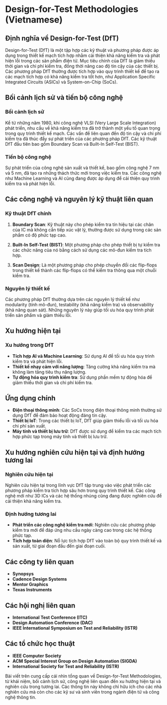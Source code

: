 # Design-for-Test Methodologies (Vietnamese)

## Định nghĩa về Design-for-Test (DfT)

Design-for-Test (DfT) là một tập hợp các kỹ thuật và phương pháp được áp dụng trong thiết kế mạch tích hợp nhằm cải thiện khả năng kiểm tra và phát hiện lỗi trong các sản phẩm điện tử. Mục tiêu chính của DfT là giảm thiểu thời gian và chi phí kiểm tra, đồng thời nâng cao độ tin cậy của các thiết bị. Các phương pháp DfT thường được tích hợp vào quy trình thiết kế để tạo ra các mạch tích hợp có khả năng kiểm tra tốt hơn, như Application Specific Integrated Circuits (ASICs) và System-on-Chip (SoCs).

## Bối cảnh lịch sử và tiến bộ công nghệ

### Bối cảnh lịch sử

Kể từ những năm 1980, khi công nghệ VLSI (Very Large Scale Integration) phát triển, nhu cầu về khả năng kiểm tra đã trở thành một yếu tố quan trọng trong quy trình thiết kế mạch. Các vấn đề liên quan đến độ tin cậy và chi phí kiểm tra đã thúc đẩy sự phát triển của các phương pháp DfT. Các kỹ thuật DfT đầu tiên bao gồm Boundary Scan và Built-In Self-Test (BIST).

### Tiến bộ công nghệ

Sự phát triển của công nghệ sản xuất và thiết kế, bao gồm công nghệ 7 nm và 5 nm, đã tạo ra những thách thức mới trong việc kiểm tra. Các công nghệ như Machine Learning và AI cũng đang được áp dụng để cải thiện quy trình kiểm tra và phát hiện lỗi.

## Các công nghệ và nguyên lý kỹ thuật liên quan

### Kỹ thuật DfT chính

1. **Boundary Scan**: Kỹ thuật này cho phép kiểm tra tín hiệu tại các chân của IC mà không cần tiếp xúc vật lý, thường được sử dụng trong các sản phẩm có độ phức tạp cao.
  
2. **Built-In Self-Test (BIST)**: Một phương pháp cho phép thiết bị tự kiểm tra các chức năng của nó bằng cách sử dụng các mô-đun kiểm tra tích hợp.

3. **Scan Design**: Là một phương pháp cho phép chuyển đổi các flip-flops trong thiết kế thành các flip-flops có thể kiểm tra thông qua một chuỗi kiểm tra.

### Nguyên lý thiết kế

Các phương pháp DfT thường dựa trên các nguyên lý thiết kế như modularity (tính mô-đun), testability (khả năng kiểm tra) và observability (khả năng quan sát). Những nguyên lý này giúp tối ưu hóa quy trình phát triển sản phẩm và giảm thiểu lỗi.

## Xu hướng hiện tại

### Xu hướng trong DfT

- **Tích hợp AI và Machine Learning**: Sử dụng AI để tối ưu hóa quy trình kiểm tra và phát hiện lỗi.
- **Thiết kế nhạy cảm với năng lượng**: Tăng cường khả năng kiểm tra mà không làm tăng tiêu thụ năng lượng.
- **Tự động hóa quy trình kiểm tra**: Sử dụng phần mềm tự động hóa để giảm thiểu thời gian và chi phí kiểm tra.

## Ứng dụng chính

- **Điện thoại thông minh**: Các SoCs trong điện thoại thông minh thường sử dụng DfT để đảm bảo hoạt động đáng tin cậy.
- **Thiết bị IoT**: Trong các thiết bị IoT, DfT giúp giảm thiểu lỗi và tối ưu hóa chi phí sản xuất.
- **Máy tính và thiết bị lưu trữ**: DfT được sử dụng để kiểm tra các mạch tích hợp phức tạp trong máy tính và thiết bị lưu trữ.

## Xu hướng nghiên cứu hiện tại và định hướng tương lai

### Nghiên cứu hiện tại

Nghiên cứu hiện tại trong lĩnh vực DfT tập trung vào việc phát triển các phương pháp kiểm tra tích hợp sâu hơn trong quy trình thiết kế. Các công nghệ mới như 3D ICs và các hệ thống nhúng cũng đang được nghiên cứu để cải thiện khả năng kiểm tra.

### Định hướng tương lai

- **Phát triển các công nghệ kiểm tra mới**: Nghiên cứu các phương pháp kiểm tra mới để đáp ứng nhu cầu ngày càng cao trong các hệ thống phức tạp.
- **Tích hợp toàn diện**: Nỗ lực tích hợp DfT vào toàn bộ quy trình thiết kế và sản xuất, từ giai đoạn đầu đến giai đoạn cuối.

## Các công ty liên quan

- **Synopsys**
- **Cadence Design Systems**
- **Mentor Graphics**
- **Texas Instruments**

## Các hội nghị liên quan

- **International Test Conference (ITC)**
- **Design Automation Conference (DAC)**
- **IEEE International Symposium on Test and Reliability (ISTR)**

## Các tổ chức học thuật

- **IEEE Computer Society**
- **ACM Special Interest Group on Design Automation (SIGDA)**
- **International Society for Test and Reliability (ISTR)**

Bài viết trên cung cấp cái nhìn tổng quan về Design-for-Test Methodologies, từ khái niệm, bối cảnh lịch sử, công nghệ liên quan đến xu hướng hiện tại và nghiên cứu trong tương lai. Các thông tin này không chỉ hữu ích cho các nhà nghiên cứu mà còn cho các kỹ sư và sinh viên trong ngành điện tử và công nghệ thông tin.